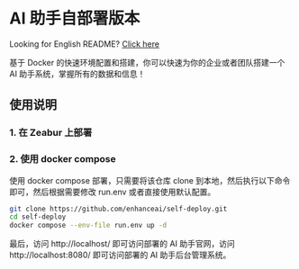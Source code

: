 # AI 助手自部署版本

Looking for English README? [Click here](./README_EN.md)

基于 Docker 的快速环境配置和搭建，你可以快速为你的企业或者团队搭建一个 AI 助手系统，掌握所有的数据和信息！

## 使用说明

### 1. 在 Zeabur 上部署

### 2. 使用 docker compose

使用 docker compose 部署，只需要将该仓库 clone 到本地，然后执行以下命令即可，然后根据需要修改 run.env 或者直接使用默认配置。

```bash
git clone https://github.com/enhanceai/self-deploy.git
cd self-deploy
docker compose --env-file run.env up -d
```

最后，访问 http://localhost/ 即可访问部署的 AI 助手官网，访问 http://localhost:8080/ 即可访问部署的 AI 助手后台管理系统。
